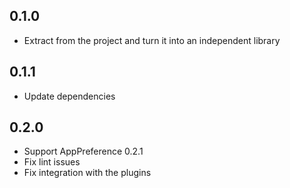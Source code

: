 ## 0.1.0

- Extract from the project and turn it into an independent library

## 0.1.1

- Update dependencies

## 0.2.0

- Support AppPreference 0.2.1
- Fix lint issues
- Fix integration with the plugins
